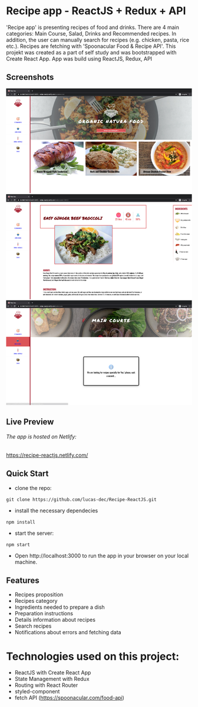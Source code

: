 # Recipe app - ReactJS + Redux + API

'Recipe app' is presenting recipes of food and drinks. There are 4 main categories: Main Course, Salad, Drinks and Recommended recipes. In addition, the user can manually search for recipes (e.g. chicken, pasta, rice etc.). Recipes are fetching with 'Spoonacular Food & Recipe API'.
This projekt was created as a part of self study and was bootstrapped with Create React App.
App was build using ReactJS, Redux, API

## Screenshots

![Recommended](screenshots/recommended.jpg?raw=true "Recommended")
![DetailsRecipes](screenshots/details-recipe.jpg?raw=true "DetailsRecipes")
![Notification](screenshots/fetching-data.jpg?raw=true "Notification")

## Live Preview
###### The app is hosted on Netlify: 
https://recipe-reactjs.netlify.com/

## Quick Start

- clone the repo:
 ```
git clone https://github.com/lucas-dec/Recipe-ReactJS.git
```
- install the necessary dependecies
```
npm install
```
- start the server:
```
npm start
```
- Open http://localhost:3000 to run the app in your browser on your local machine.

## Features

- Recipes proposition
- Recipes category 
- Ingredients needed to prepare a dish
- Preparation instructions
- Details information about recipes
- Search recipes
- Notifications about errors and fetching data

# Technologies used on this project:

- ReactJS with Create React App
- State Management with Redux
- Routing with React Router
- styled-component
- fetch API (https://spoonacular.com/food-api)